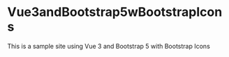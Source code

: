 # Vue3andBootstrap5wBootstrapIcons
This is a sample site using Vue 3 and Bootstrap 5 with Bootstrap Icons

